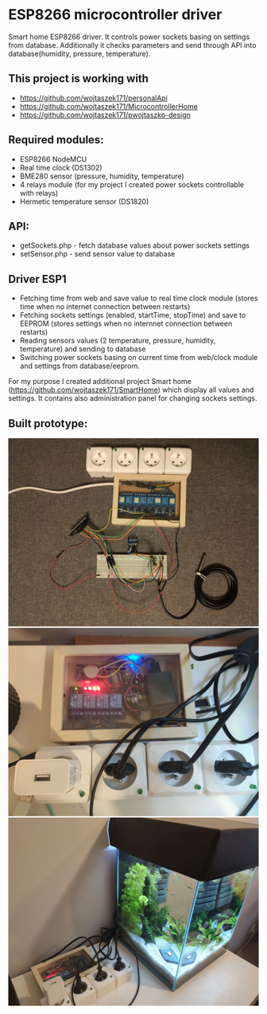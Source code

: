 # ESP8266 microcontroller driver
Smart home ESP8266 driver. It controls power sockets basing on settings from database. Additionally it checks parameters and send through API into database(humidity, pressure, temperature).

## This project is working with
- https://github.com/wojtaszek171/personalApi
- https://github.com/wojtaszek171/MicrocontrollerHome
- https://github.com/wojtaszek171/pwojtaszko-design

## Required modules:
- ESP8266 NodeMCU
- Real time clock (DS1302)
- BME280 sensor (pressure, humidity, temperature)
- 4 relays module (for my project I created power sockets controllable with relays)
- Hermetic temperature sensor (DS1820)

## API:
- getSockets.php - fetch database values about power sockets settings
- setSensor.php - send sensor value to database

## Driver ESP1
- Fetching time from web and save value to real time clock module (stores time when no internet connection between restarts)
- Fetching sockets settings (enabled, startTime, stopTime) and save to EEPROM (stores settings when no internnet connection between restarts)
- Reading sensors values (2 temperature, pressure, humidity, temperature) and sending to database
- Switching power sockets basing on current time from web/clock module and settings from database/eeprom.

For my purpose I created additional project Smart home (https://github.com/wojtaszek171/SmartHome) which display all values and settings. It contains also administration panel for changing sockets settings.

## Built prototype: 

![Prototype](https://github.com/wojtaszek171/MicrocontrollerHome/blob/readme-images/prototype-min.jpg)
![Prototype](https://github.com/wojtaszek171/MicrocontrollerHome/blob/readme-images/prototype2.jpg)
![Prototype](https://github.com/wojtaszek171/MicrocontrollerHome/blob/readme-images/prototype3.jpg)
